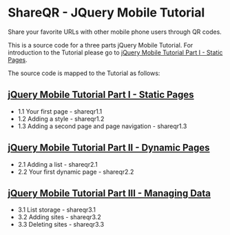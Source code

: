 ShareQR - JQuery Mobile Tutorial
================================
Share your favorite URLs with other mobile phone users through QR codes.

This is a source code for a three parts jQuery Mobile Tutorial. For introduction to the  Tutorial please go to [jQuery Mobile Tutorial Part I - Static Pages](http://ctoinsights.wordpress.com/2012/01/03/jquery-mobile-tutorial-part-i-static-pages/).

The source code is mapped to the Tutorial as follows:

## [jQuery Mobile Tutorial Part I - Static Pages](http://ctoinsights.wordpress.com/2012/01/03/jquery-mobile-tutorial-part-i-static-pages/)
* 1.1 Your first page - shareqr1.1
* 1.2 Adding a style - shareqr1.2
* 1.3 Adding a second page and page navigation - shareqr1.3

## [jQuery Mobile Tutorial Part II - Dynamic Pages](http://ctoinsights.wordpress.com/2012/01/03/jquery-mobile-tutorial-part-ii-dynamic-pages/)
* 2.1 Adding a list - shareqr2.1
* 2.2 Your first dynamic page - shareqr2.2

## [jQuery Mobile Tutorial Part III - Managing Data](http://ctoinsights.wordpress.com/2012/01/03/jquery-mobile-tutorial-part-iii-managing-data/)
* 3.1 List storage - shareqr3.1
* 3.2 Adding sites - shareqr3.2
* 3.3 Deleting sites - shareqr3.3

